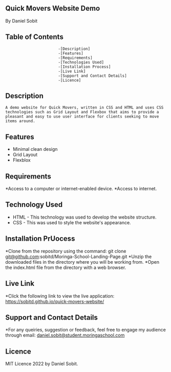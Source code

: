 ## Quick Movers Website Demo 
 By Daniel Sobit

##                          Table of Contents

                           -[Description]
                           -[Features]
                           -[Requirements]
                           -[Technologies Used]
                           -[Installation Process]
                           -[Live Link]
                           -[Support and Contact Details]
                           -[Licence]
##  Description
    A demo website for Quick Movers, written in CSS and HTML and uses CSS technologies such as Grid Layout and Flexbox that aims to provide a pleasant and easy to use user interface for clients seeking to move items around.
    
## Features
* Minimal clean design
* Grid Layout
* Flexblox 



## Requirements
*Access to a computer or internet-enabled device.
*Access to internet.


## Technology Used
* HTML - This technology was used to develop the website structure.
* CSS  - This was used to style the website's appearance.


## Installation PrUocess
*Clone from the repository using the command: git clone git@github.com:sobitd/Moringa-School-Landing-Page.git
*Unzip the downloaded files in the directory where you will be working from.
*Open the index.html file from the directory with a web browser.

##  Live Link
*Click the following link to view the live application: https://sobitd.github.io/quick-movers-website/


## Support and Contact Details
*For any queiries, suggestion or feedback, feel free to engage my audience through email: daniel.sobit@student.moringaschool.com

## Licence 
MIT Licence 2022 by Daniel Sobit.


